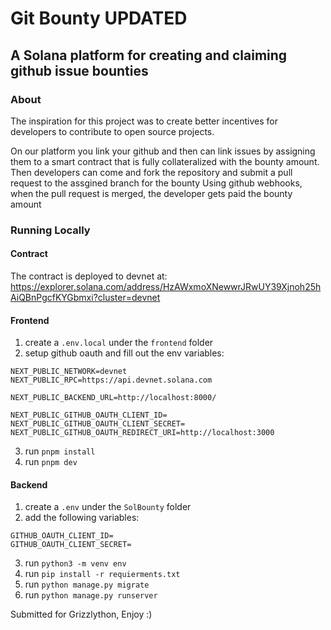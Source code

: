 # Git Bounty UPDATED



## A Solana platform for creating and claiming github issue bounties

### About

The inspiration for this project was to create better incentives for developers to contribute to open source projects.

On our platform you link your github and then can link issues by assigning them to a smart contract that is fully collateralized with the bounty amount.
Then developers can come and fork the repository and submit a pull request to the assgined branch for the bounty
Using github webhooks, when the pull request is merged, the developer gets paid the bounty amount

### Running Locally

#### Contract
The contract is deployed to devnet at: https://explorer.solana.com/address/HzAWxmoXNewwrJRwUY39Xjnoh25hAiQBnPgcfKYGbmxi?cluster=devnet

#### Frontend
1. create a `.env.local` under the `frontend` folder
2. setup github oauth and fill out the env variables:
```
NEXT_PUBLIC_NETWORK=devnet
NEXT_PUBLIC_RPC=https://api.devnet.solana.com

NEXT_PUBLIC_BACKEND_URL=http://localhost:8000/

NEXT_PUBLIC_GITHUB_OAUTH_CLIENT_ID=
NEXT_PUBLIC_GITHUB_OAUTH_CLIENT_SECRET=
NEXT_PUBLIC_GITHUB_OAUTH_REDIRECT_URI=http://localhost:3000
```
3. run `pnpm install`
4. run `pnpm dev`

#### Backend
1. create a `.env` under the `SolBounty` folder
2. add the following variables:
```
GITHUB_OAUTH_CLIENT_ID=
GITHUB_OAUTH_CLIENT_SECRET=
```
3. run `python3 -m venv env`
4. run `pip install -r requierments.txt`
5. run `python manage.py migrate`
6. run `python manage.py runserver`

Submitted for Grizzlython, Enjoy :)
